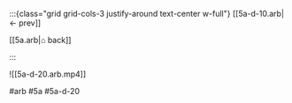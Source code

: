 :::{class="grid grid-cols-3 justify-around text-center w-full"}
[[5a-d-10.arb|← prev]]

[[5a.arb|⌂ back]]

<span/>

:::

![[5a-d-20.arb.mp4]]

#arb #5a #5a-d-20

